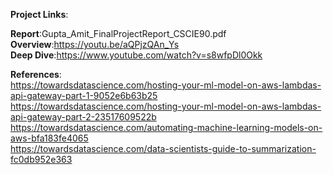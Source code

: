 __Project Links__:   

__Report__:Gupta_Amit_FinalProjectReport_CSCIE90.pdf  
__Overview__:https://youtu.be/aQPjzQAn_Ys   
__Deep Dive__:https://www.youtube.com/watch?v=s8wfpDl0Okk   


__References__:   
https://towardsdatascience.com/hosting-your-ml-model-on-aws-lambdas-api-gateway-part-1-9052e6b63b25   
https://towardsdatascience.com/hosting-your-ml-model-on-aws-lambdas-api-gateway-part-2-23517609522b   
https://towardsdatascience.com/automating-machine-learning-models-on-aws-bfa183fe4065   
https://towardsdatascience.com/data-scientists-guide-to-summarization-fc0db952e363
